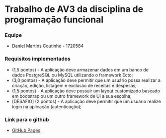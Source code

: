 # Trabalho de AV3 da disciplina de programação funcional

### Equipe
- Daniel Martins Coutinho - 1720584

### Requisitos implementados
- (1,5 pontos) - A aplicação deve armazenar dados em um banco de dados PostgreSQL ou MySQL utilizando o
framework Ecto;
- (3,0 pontos) - A aplicação deve permitir que um usuário possa realizar a criação, edição, listagem e exclusão
de receitas e despesas;
- (1,5 pontos) - A aplicação deve possuir um layout customizado baseado em bootstrap ou um outro framework
de UI a sua escolha;
- [DESAFIO] (2 pontos) - A aplicação deve permitir que um usuário realize login na aplicação (autenticação);

### Link para o github
- [GitHub Pages](https://pages.github.com/)